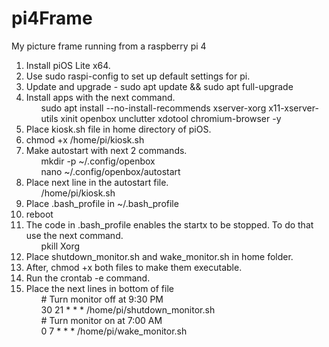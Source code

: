 # pi4Frame
My picture frame running from a raspberry pi 4

<ol>
<li>Install piOS Lite x64.</li>
<li>Use sudo raspi-config to set up default settings for pi.</li>
<li>Update and upgrade - sudo apt update && sudo apt full-upgrade</li>
<li>Install apps with the next command.
<ul>sudo apt install --no-install-recommends xserver-xorg x11-xserver-utils xinit openbox unclutter xdotool chromium-browser -y</ul></li>
<li>Place kiosk.sh file in home directory of piOS.</li>
<li>chmod +x /home/pi/kiosk.sh</li>
<li>Make autostart with next 2 commands.
<ul>mkdir -p ~/.config/openbox</ul>
<ul>nano ~/.config/openbox/autostart</ul></li>
<li>Place next line in the autostart file.
<ul>/home/pi/kiosk.sh</ul></li>
<li>Place .bash_profile in ~/.bash_profile</li>
<li>reboot</li>
<li>The code in .bash_profile enables the startx to be stopped. To do that use the next command.
<ul>pkill Xorg</ul></li>
<li>Place shutdown_monitor.sh and wake_monitor.sh in home folder.</li>
<li>After, chmod +x both files to make them executable.</li>
<li>Run the crontab -e command.</li>
<li>Place the next lines in bottom of file
<ul># Turn monitor off at 9:30 PM</ul>
<ul>30 21 * * * /home/pi/shutdown_monitor.sh</ul>
<ul># Turn monitor on at 7:00 AM</ul>
<ul>0 7 * * * /home/pi/wake_monitor.sh</ul></li>
</ol>
